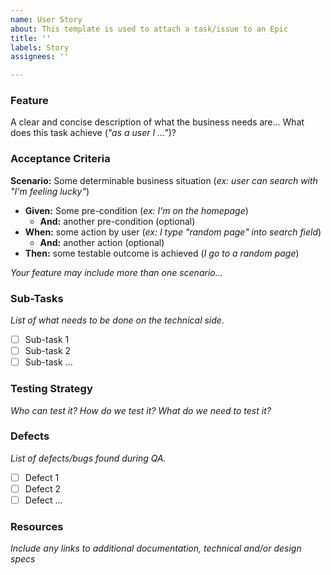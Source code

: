 ```yaml
---
name: User Story
about: This template is used to attach a task/issue to an Epic
title: ''
labels: Story
assignees: ''

---
```


### Feature

A clear and concise description of what the business needs are... What does this task achieve (_"as a user I ..."_)?

### Acceptance Criteria

**Scenario:** Some determinable business situation (_ex: user can search with "I'm feeling lucky"_)
  - **Given:** Some pre-condition (_ex: I’m on the homepage_)
    - **And:** another pre-condition (optional)
  - **When:** some action by user (_ex: I type "random page" into search field_)
    - **And:** another action (optional)
  - **Then:** some testable outcome is achieved (_I go to a random page_)

_Your feature may include more than one scenario…_

### Sub-Tasks
_List of what needs to be done  on the technical side._
- [ ] Sub-task 1
- [ ] Sub-task 2
- [ ] Sub-task ...

### Testing Strategy
_Who can test it? How do we test it? What do we need to test it?_

### Defects
_List of defects/bugs found during QA._
- [ ] Defect 1
- [ ] Defect 2
- [ ] Defect ...

### Resources
_Include any links to additional documentation, technical and/or design specs_
